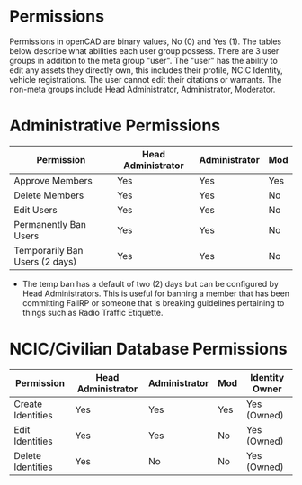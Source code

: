 
# Permissions
Permissions in openCAD are binary values, No (0) and Yes (1). The tables below describe what abilities each user group possess. There are 3 user groups in addition to the meta group "user". The "user" has the ability to edit any assets they directly own, this includes their profile, NCIC Identity, vehicle registrations. The user cannot edit their citations or warrants. The non-meta groups include Head Administrator, Administrator, Moderator.

# Administrative Permissions
|Permission                      | Head Administrator    |Administrator         |Mod                    |
|--------------------------------|-----------------------|----------------------|-----------------------|
| Approve Members                 | Yes                   | Yes                  | Yes                   |
| Delete  Members                 | Yes                   | Yes                  | No                    |
| Edit Users                      | Yes                   | Yes                  | No                    |
| Permanently Ban Users           | Yes                   | Yes                  | No                    |
| Temporarily Ban Users (2 days)  | Yes                   | Yes                  | No                    |

- The temp ban has a default of two (2) days but can be configured by Head Administrators. This is useful for banning a member that has been committing FailRP or someone that is breaking guidelines pertaining to things such as Radio Traffic Etiquette.

# NCIC/Civilian Database Permissions
|Permission             | Head Administrator   |Administrator         |Mod                   | Identity Owner  |
|-----------------------|----------------------|----------------------|----------------------|-----------------|
| Create Identities      | Yes                  | Yes                  | Yes                  | Yes (Owned)     |
| Edit Identities        | Yes                  | Yes                  | No                   | Yes (Owned)     |
| Delete Identities      | Yes                  | No                   | No                   | Yes (Owned)     |
